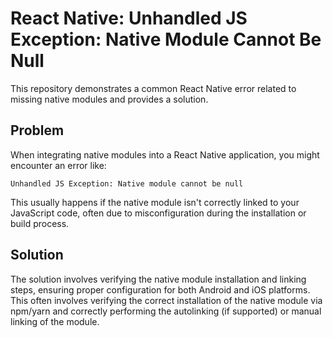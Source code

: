 # React Native: Unhandled JS Exception: Native Module Cannot Be Null

This repository demonstrates a common React Native error related to missing native modules and provides a solution.

## Problem

When integrating native modules into a React Native application, you might encounter an error like:

```
Unhandled JS Exception: Native module cannot be null
```

This usually happens if the native module isn't correctly linked to your JavaScript code, often due to misconfiguration during the installation or build process.

## Solution

The solution involves verifying the native module installation and linking steps, ensuring proper configuration for both Android and iOS platforms. This often involves verifying the correct installation of the native module via npm/yarn and correctly performing the autolinking (if supported) or manual linking of the module.